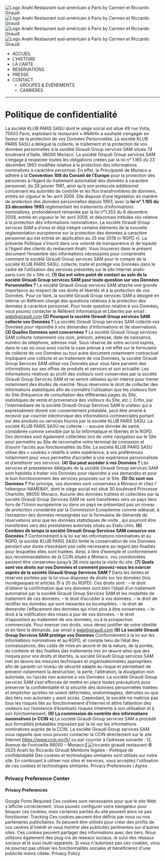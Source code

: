 ![Logo Anahi Restaurant sud-américain à Paris by Carmen et Riccardo Giraudi](https://www.anahi-paris.com/wp-content/uploads/2017/04/anahi_logo.png)
![Logo Anahi Restaurant sud-américain à Paris by Carmen et Riccardo Giraudi](https://www.anahi-paris.com/wp-content/uploads/2017/04/anahi_logo.png)
![Logo Anahi Restaurant sud-américain à Paris by Carmen et Riccardo Giraudi](https://www.anahi-paris.com/wp-content/uploads/2017/04/anahi_logo.png)
![Logo Anahi Restaurant sud-américain à Paris by Carmen et Riccardo Giraudi](https://www.anahi-paris.com/wp-content/uploads/2017/04/anahi_logo.png)
  * ACCUEIL
  * L’HISTOIRE
  * LA CARTE
  * RESERVATIONS
  * PRESSE
  * CONTACT
    * GROUPES & ÉVÉNEMENTS
    * CARRIÈRES


  *   *   * 

# Politique de confidentialité
La société KLUB PARIS SASU dont le siège social est situé 49 rue Volta, 75003 Paris, exploitant le restaurant « ANAHI» a souhaité s’engager en faveur de la protection de vos Données Personnelles. La société KLUB PARIS SASU a délégué la collecte, le traitement et la protection de vos données personnelles à la société Giraudi Group services SAM située 74 boulevard d’Italie, 98000 Monaco. La société Giraudi Group services SAM s’engage à respecter toutes les obligations créées par la loi n° 1.165 du 23 décembre 1993 modifiée relative à la protection des informations nominatives à caractère personnel. En effet, la Principauté de Monaco a adhéré à la **Convention 108 du Conseil de l’Europe** pour la protection des personnes à l’égard du traitement automatisé des données à caractère personnel, du 28 janvier 1981, ainsi qu’à son protocole additionnel concernant les autorités de contrôle et les flux transfrontières de données, entrés en vigueur le 1er avril 2009.
Elle dispose d’une législation en matière de protection des données personnelles depuis 1993, avec la **loi n° 1.165 du 23 décembre 1993** réglementant les traitements d’informations nominatives, profondément remaniée par la loi n°1.353 du 6 décembre 2008, entrée en vigueur le 1er avril 2009, et désormais intitulée «loi relative à la protection des informations nominatives».
La société Giraudi Group services SAM a d’ores et déjà intégré certains éléments de la nouvelle réglementation européenne sur la protection des données à caractère personnel qui est entrée en application au 25 mai 2018 (« RGPD »).
La présente Politique s’inscrit dans une volonté de transparence et de loyauté à l’égard des clients du restaurant Anahi.
Vous trouverez dans le présent document l’ensemble des informations nécessaires pour comprendre comment la société Giraudi Group services SAM pour le compte de la société KLUB PARIS SASU, collecte, traite et protège vos Données dans le cadre de l’utilisation des services présentés sur le site internet anahi-paris.com (le « Site »).
**(1) Qui est votre point de contact au sein de la société Giraudi Group services SAM pour toute question sur vos Données Personnelles ?**
La société Giraudi Group services SAM attache une grande importance au respect de vos droits et libertés et à la protection de vos Données. Pour ce faire, la société Giraudi Group services SAM a désigné en interne un Référent chargé des questions relatives à la protection des données à caractère personnel.
Pour toute question relative à vos Données, vous pouvez contacter le Référent Informatique et Libertés par email : web@giraudi.com
**(2) Pourquoi la société Giraudi Group services SAM collecte vos Données ?**
La société Giraudi Group services SAM collecte vos Données pour répondre à vos demandes d’informations et de réservations.
**(3) Quelles Données sont concernées ?**
La société Giraudi Group services SAM collecte notamment vos nom, prénom, adresse, date de naissance, numéro de téléphone, adresse mail.
Sous réserve de votre accord exprès, dans le cas où vous avez coché la case prévue à cet effet sur le formulaire de collecte de vos Données ou tout autre document notamment contractuel impliquant une collecte et un traitement de vos Données, la société Giraudi Group Services SAM utilise vos Données pour vous faire parvenir des informations sur ses offres de produits et services et son actualité.
Les informations relatives au profil des visiteurs sont conservées par la société Giraudi Group Services SAM et ne seront utilisées qu’en interne pour mener notamment des études de marché.
Nous réservons le droit de collecter des informations statistiques afin de connaître l’utilisation que les visiteurs font du Site (fréquence de consultation des différentes pages du Site, statistiques de vente et provenance des visiteurs du Site, etc.).
Enfin, par l’intermédiaire de la société Giraudi Group Services SAM le visiteur qui a expressément donné son consentement préalable, peut être amené à recevoir par courrier électronique des informations commerciales portant sur des produits ou services fournis par la société KLUB PARIS SASU.
La société KLUB PARIS SASU ne collecte :
– aucune donnée de santé, considérée comme sensible par la loi Informatique et libertés et le RGPD.
Des données sont également collectées lors de votre navigation sur le Site pour permettre au Site de reconnaître votre terminal de connexion et d’ouvrir l’accès aux fonctionnalités du Site. La société KLUB PARIS SASU utilise des « cookies » relatifs à votre expérience, à vos préférences notamment pour vous permettre d’accéder à une expérience personnalisée et d’améliorer ses services.
**(4) Qui peut accéder à vos Données ?**
Les services et prestataires délégués de la société Giraudi Group services SAM sont habilités à traiter vos Données pour répondre à vos demandes et pour le bon fonctionnement des services proposés sur le Site.
**(5) Où sont vos Données ?**
Par principe, vos données sont conservées à Monaco et chez l’ hébergeur NAMEBAY, dont le siège social est situé 30 boulevard Princesse Charlotte, 98000 Monaco. Aucune des données traitées et collectées par la société Giraudi Group Services SAM ne sont transférées vers un pays tiers hors de l’Union européenne ou dans un pays ne présentant pas un niveau de protection considérée par la Commission Européenne comme adéquat, à l’exception des données renseignées sur le formulaire de demande de réservations ainsi que les données statistiques de visite , qui pourront être transférées vers des prestataires autorisés situés au Etats-Unis.
**(6) Combien de temps la société Giraudi Group Services SAM conserve vos Données ?**
Conformément à la loi sur les informations nominatives et au RGPD, la société KLUB PARIS SASU limite la conservation de vos Données pendant une durée n’excédant pas celle nécessaire au regard des finalités pour lesquelles elles sont traitées.
Ainsi, à titre d’exemple et conformément aux recommandations de la CCIN située à Monaco, vos coordonnées peuvent être conservées jusqu’à 38 mois après la visite du site.
**(7) Quels sont vos droits sur vos Données et comment pouvez-vous les exercer auprès de la société Giraudi Group Services SAM ?**
Dans les limites et réserves portées par la loi vous disposez de droits sur les données (lois monégasques et articles 15 à 20 du RGPD). Ces droits sont :
– le droit d’obtenir la confirmation que vos données sont bien l’objet d’un traitement automatisé par la société Giraudi Group Services SAM et les modalités de traitement de ces données.
– le droit d’accéder à vos données.
– le droit de rectifier les données qui sont inexactes ou incomplètes.
– le droit de demander l’effacement des données qui n’ont plus à être conservées.
– le droit à la notification des mises à jour de vos données.
– le droit d’opposition au traitement de vos données, ou à la prospection commerciale.
Pour exercer ces droits, vous devez justifier de votre identité et en faire la demande, par email à web@giraudi.com
**(8) La société Giraudi Group Services SAM protège vos Données**
Conformément à la loi sur les informations nominatives et au RGPD, et compte tenu de l’état des connaissances, des coûts de mise en œuvre et de la nature, de la portée, du contexte et des finalités des traitements mis en œuvre ainsi que des risques pour vos droits et libertés, la société Giraudi Group services SAM met en œuvre les mesures techniques et organisationnelles appropriées afin de garantir un niveau de sécurité adapté au risque et permettant de prévenir notamment la destruction, la perte, l’altération, la divulgation non autorisée, ou l’accès non autorisé à vos Données.
La société Giraudi Group services SAM s’est efforcée de mettre en place toutes précautions pour préserver la confidentialité et la sécurité des données personnelles traitées et empêcher qu’elles ne soient déformées, endommagées, détruites ou que des tiers non autorisés y aient accès. Cependant, la société ne maîtrise pas tous les risques liés au fonctionnement d’Internet et attire l’attention des visiteurs sur l’existence d’éventuels risques inhérents à son utilisation et à son fonctionnement.
**(9) La commission de contrôle des informations nominatives (« CCIN »)**
La société Giraudi Group services SAM a procédé aux formalités préalables imposées par la loi sur les informations nominatives auprès de la CCIN.
La société Giraudi Group services SAM vous rappelle que vous pouvez contacter la CCIN directement sur le site internet https://www.ccin.mc/fr/ ou par courrier à l’adresse suivante : 12, Avenue de Fontvieille 98000 – Monaco.**[**
![riccardo giraudi restaurant](https://www.anahi-paris.com/wp-content/uploads/2020/06/RG_logo_blanc.png)
© 2025 Anahi by Riccardo Giraudi
Mentions légales - Politique de confidentialité
Des cookies et technologies similaires sont utilisés sur notre site. En continuant à utiliser nos sites et services, vous acceptez l'utilisation de ces cookies et technologies similaires. 
Privacy Preferences
I Agree
### Privacy Preference Center
#### Privacy Preferences
Google Fonts
Required
Ces cookies sont nécessaires pour que le site Web s'affiche correctement. Vous pouvez configurer votre navigateur pour bloquer ces cookies, mais certaines parties du site peuvent alors ne pas fonctionner.
Tracking
Ces cookies peuvent être définis par nous ou nos partenaires publicitaires. Ils peuvent être utilisés pour créer des profils de vos centres d'intérêt et vous montrer des publicités pertinentes sur d'autres sites. Ces cookies peuvent partager des informations avec des tiers. Nous utilisons également des plug-ins de réseaux sociaux, le suivi des réseaux sociaux et le suivi multi-appareils. Si vous n'autorisez pas ces cookies, vous ne pourrez pas utiliser les fonctionnalités sociales et bénéficierez d'une publicité moins ciblée.
Privacy Policy
